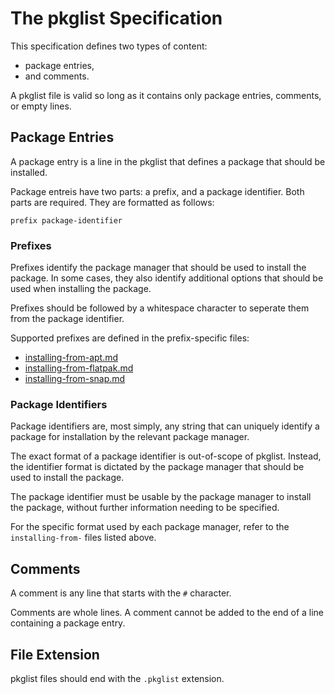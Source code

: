 # The pkglist Specification

This specification defines two types of content:

- package entries,
- and comments.

A pkglist file is valid so long as it contains only package entries, comments, or empty lines.

## Package Entries

A package entry is a line in the pkglist that defines a package that should be installed.

Package entreis have two parts: a prefix, and a package identifier. Both parts are required. They are formatted as follows:

```
prefix package-identifier
```

### Prefixes

Prefixes identify the package manager that should be used to install the package. In some cases, they also identify additional options that should be used when installing the package.

Prefixes should be followed by a whitespace character to seperate them from the package identifier.

Supported prefixes are defined in the prefix-specific files:

- [installing-from-apt.md](./pages/installing-from-apt.md)
- [installing-from-flatpak.md](./pages/installing-from-flatpak.md)
- [installing-from-snap.md](./pages/installing-from-snap.md)

### Package Identifiers

Package identifiers are, most simply, any string that can uniquely identify a package for installation by the relevant package manager.

The exact format of a package identifier is out-of-scope of pkglist.
Instead, the identifier format is dictated by the package manager that should be used to install the package.

The package identifier must be usable by the package manager to install the package, without further information needing to be specified.

For the specific format used by each package manager, refer to the `installing-from-` files listed above.

## Comments

A comment is any line that starts with the `#` character.

Comments are whole lines.
A comment cannot be added to the end of a line containing a package entry.

## File Extension

pkglist files should end with the `.pkglist` extension.

